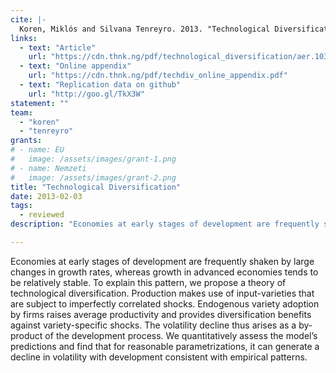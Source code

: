 ```yaml
---
cite: |-
  Koren, Miklós and Silvana Tenreyro. 2013. "Technological Diversification" American Economic Review. 103(1), pp. 378-414.
links:
  - text: "Article"
    url: "https://cdn.thnk.ng/pdf/technological_diversification/aer.103.1.378.pdf"
  - text: "Online appendix"
    url: "https://cdn.thnk.ng/pdf/techdiv_online_appendix.pdf"
  - text: "Replication data on github"
    url: "http://goo.gl/TkX3W"
statement: ""
team:
  - "koren"
  - "tenreyro"
grants:
# - name: EU
#   image: /assets/images/grant-1.png
# - name: Nemzeti
#   image: /assets/images/grant-2.png
title: "Technological Diversification"
date: 2013-02-03
tags:
  - reviewed
description: "Economies at early stages of development are frequently shaken by large changes in growth rates, whereas growth in advanced economies tends to be relatively stable. To explain this pattern, we propose a theory of technological diversification. Production makes use of input-varieties that are subject to imperfectly correlated shocks. Endogenous variety adoption by firms raises average productivity and provides diversification benefits against variety-specific shocks. The volatility decline thus arises as a by-product of the development process. We quantitatively assess the model’s predictions and find that for reasonable parametrizations, it can generate a decline in volatility with development consistent with empirical patterns.\n"

---
```


Economies at early stages of development are frequently shaken by large changes in growth rates, whereas growth in advanced economies tends to be relatively stable. To explain this pattern, we propose a theory of technological diversification. Production makes use of input-varieties that are subject to imperfectly correlated shocks. Endogenous variety adoption by firms raises average productivity and provides diversification benefits against variety-specific shocks. The volatility decline thus arises as a by-product of the development process. We quantitatively assess the model’s predictions and find that for reasonable parametrizations, it can generate a decline in volatility with development consistent with empirical patterns.

